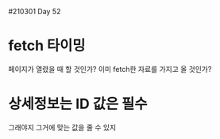 #210301 Day 52

# fetch 타이밍
페이지가 열렸을 때 할 것인가?
이미 fetch한 자료를 가지고 올 것인가?

# 상세정보는 ID 값은 필수
그래야지 그거에 맞는 값을 줄 수 있지

